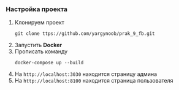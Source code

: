### Настройка проекта
1. Клонируем проект
   ```shell
   git clone ttps://github.com/yargynoob/prak_9_fb.git
    ```
3. Запустить **Docker**
4. Прописать команду
    ```shell
    docker-compose up --build 
    ```
5. На `http://localhost:3030` находится страницу админа
6. На `http://localhost:8100` находится страница пользователя
